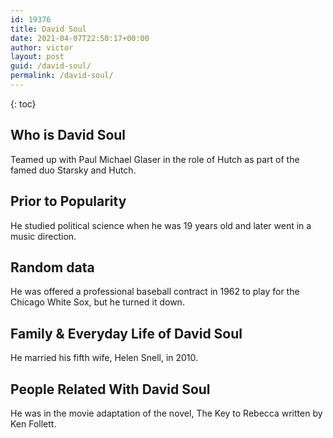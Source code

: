 ```yaml
---
id: 19376
title: David Soul
date: 2021-04-07T22:50:17+00:00
author: victor
layout: post
guid: /david-soul/
permalink: /david-soul/
---
```



{: toc}


## Who is David Soul



Teamed up with Paul Michael Glaser in the role of Hutch as part of the famed duo Starsky and Hutch.

                
                
                
## Prior to Popularity



He studied political science when he was 19 years old and later went in a music direction.

                
                
                
## Random data



He was offered a professional baseball contract in 1962 to play for the Chicago White Sox, but he turned it down.

                
                
                
## Family & Everyday Life of David Soul



He married his fifth wife, Helen Snell, in 2010.

                
                
                
## People Related With David Soul



He was in the movie adaptation of the novel, The Key to Rebecca written by Ken Follett.

                
              
            
          
          
          